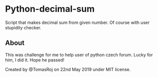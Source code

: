 # Python-decimal-sum
Script that makes decimal sum from given number. Of course with user stupidity checker.

## About

This was challenge for me to help user of python czech forum. Lucky for him, I did it. Hope he passed!

Created by @TomasRoj on 22nd May 2019 under MIT license.
